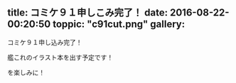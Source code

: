 
title: コミケ９１申しこみ完了！
date: 2016-08-22-00:20:50
toppic: "c91cut.png"
gallery:
---

コミケ９１申し込み完了！

艦これのイラスト本を出す予定です！

を楽しみに！
